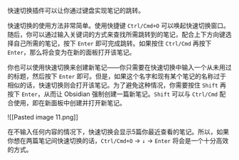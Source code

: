 快速切换插件可以让你通过键盘实现笔记的跳转。

快速切换的使用方法非常简单。使用快捷键 `Ctrl/Cmd+O` 可以唤起快速切换窗口。随后，你可以通过输入关键词的方式来查找所需跳转到的笔记，配合上下方向键选择自己所需的笔记，按下 `Enter` 即可完成跳转。如果按住 `Ctrl/Cmd` 再按下 `Enter`，那么将会变为在新的面板打开该笔记。

你也可以使用快速切换来创建新笔记——你只需要在快速切换中输入一个从未用过的标题，然后按下 `Enter` 即可。但是，如果这个名字和现有某个笔记的名称过于相似的话，快速切换则会打开该笔记。为了避免这种情况，你需要按住 `Shift` 再按下 `Enter`，从而让 Obsidian 强制创建一篇新笔记。`Shift` 可以与 `Ctrl/Cmd` 配合使用，即在新面板中创建并打开新笔记。

![[Pasted image 11.png]]

在不输入任何内容的情况下，快速切换会显示5篇你最近查看的笔记。所以，如果你想在两篇笔记间快速切换的话，`Ctrl/Cmd+O` -> `↓` -> `Enter` 将会是一个十分高效的方式。
